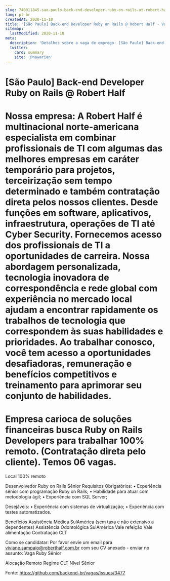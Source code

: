 ```yaml
---
slug: 740011845-sao-paulo-back-end-developer-ruby-on-rails-at-robert-half
lang: pt-br
createdAt: 2020-11-10
title: '[São Paulo] Back-end Developer Ruby on Rails @ Robert Half - Vaga de Emprego'
sitemap:
  lastModified: 2020-11-10
meta:
  description: 'Detalhes sobre a vaga de emprego: [São Paulo] Back-end Developer Ruby on Rails @ Robert Half'
  twitter:
    card: summary
    site: '@nawarian'
---
```


# [São Paulo] Back-end Developer Ruby on Rails @ Robert Half

Nossa empresa: 
A Robert Half é multinacional norte-americana especialista em combinar profissionais de TI com algumas das melhores empresas em caráter temporário para projetos, terceirização sem tempo determinado e também contratação direta pelos nossos clientes. Desde funções em software, aplicativos, infraestrutura, operações de TI até Cyber Security. Fornecemos acesso dos profissionais de TI a oportunidades de carreira. Nossa abordagem personalizada, tecnologia inovadora de correspondência e rede global com experiência no mercado local ajudam a encontrar rapidamente os trabalhos de tecnologia que correspondem às suas habilidades e prioridades. Ao trabalhar conosco, você tem acesso a oportunidades desafiadoras, remuneração e benefícios competitivos e treinamento para aprimorar seu conjunto de habilidades.
==================================================
Empresa carioca de soluções financeiras busca Ruby on Rails Developers para trabalhar 100% remoto. (Contratação direta pelo cliente). Temos 06 vagas.
==================================================
Local
100% remoto

Desenvolvedor Ruby on Rails Sênior
Requisitos Obrigatórios:
• Experiência sênior com programação Ruby on Rails;
• Habilidade para atuar com metodologia ágil;
• Experiência com SQL Server;

Desejáveis:
• Experiência com sistemas de virtualização;
• Experiência com testes automatizados.

Benefícios
Assistência Médica SulAmérica (sem taxa e não extensivo a dependentes)
Assistência Odontológica SulAmérica
Vale refeição
Vale alimentação
Contratação CLT

Como se candidatar:
Por favor envie um email para viviane.sampaio@roberthalf.com.br com seu CV anexado - enviar no assunto: Vaga Ruby Sênior

Alocação Remoto
Regime CLT
Nível Sênior


Fonte: https://github.com/backend-br/vagas/issues/3477